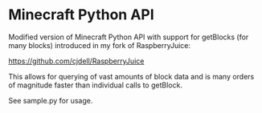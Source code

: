 Minecraft Python API
====================

Modified version of Minecraft Python API with support for getBlocks (for many blocks) introduced in my fork of RaspberryJuice:

https://github.com/cjdell/RaspberryJuice

This allows for querying of vast amounts of block data and is many orders of magnitude faster than individual calls to getBlock.

See sample.py for usage.
